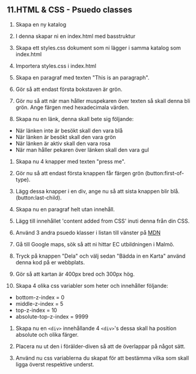 ## 11.HTML & CSS - Psuedo classes

1. Skapa en ny katalog

1. I denna skapar ni en index.html med basstruktur

1. Skapa ett styles.css dokument som ni lägger i samma katalog som index.html

1. Importera styles.css i index.html

1. Skapa en paragraf med texten "This is an paragraph".

1. Gör så att endast första bokstaven är grön.

1. Gör nu så att när man håller muspekaren över texten så skall denna bli grön. Ange färgen med hexadecimala värden.

1. Skapa nu en länk, denna skall bete sig följande:
  * När länken inte är besökt skall den vara blå
  * När länken är besökt skall den vara grön
  * När länken är aktiv skall den vara rosa
  * När man håller pekaren över länken skall den vara gul

1. Skapa nu 4 knapper med texten "press me".

1. Gör nu så att endast första knappen får färgen grön (button:first-of-type).

1. Lägg dessa knapper i en div, ange nu så att sista knappen blir blå. (button:last-child).

1. Skapa nu en paragraf helt utan innehåll.

1. Lägg till innehållet 'content added from CSS' inuti denna från din CSS.

1. Använd 3 andra psuedo klasser i listan till vänster på [MDN](https://developer.mozilla.org/en-US/docs/Web/CSS/Pseudo-elements)

1. Gå till Google maps, sök så att ni hittar EC utbildningen i Malmö.

1. Tryck på knappen "Dela" och välj sedan "Bädda in en Karta" använd denna kod på er webbplats.

1. Gör så att kartan är 400px bred och 300px hög.

1. Skapa 4 olika css variabler som heter och innehåller följande:
* bottom-z-index = 0
* middle-z-index = 5
* top-z-index = 10
* absolute-top-z-index = 9999

1. Skapa nu en ```<div>``` innehållande 4 ```<div>```'s dessa skall ha position absolute och olika färger.

1. Placera nu ut den i förälder-diven så att de överlappar på något sätt.

1. Använd nu css variablerna du skapat för att bestämma vilka som skall ligga överst respektive underst.

